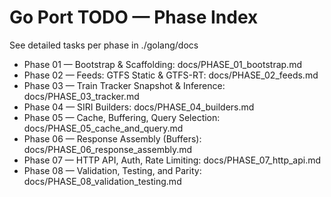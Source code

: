 # Go Port TODO — Phase Index

See detailed tasks per phase in ./golang/docs

- Phase 01 — Bootstrap & Scaffolding: docs/PHASE_01_bootstrap.md
- Phase 02 — Feeds: GTFS Static & GTFS-RT: docs/PHASE_02_feeds.md
- Phase 03 — Train Tracker Snapshot & Inference: docs/PHASE_03_tracker.md
- Phase 04 — SIRI Builders: docs/PHASE_04_builders.md
- Phase 05 — Cache, Buffering, Query Selection: docs/PHASE_05_cache_and_query.md
- Phase 06 — Response Assembly (Buffers): docs/PHASE_06_response_assembly.md
- Phase 07 — HTTP API, Auth, Rate Limiting: docs/PHASE_07_http_api.md
- Phase 08 — Validation, Testing, and Parity: docs/PHASE_08_validation_testing.md

